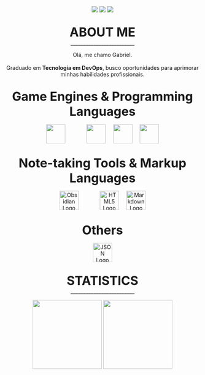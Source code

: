 <!-- CONTATOS -->
<div align=center>
  <a href="https://www.linkedin.com/in/gabriel-tinen-hidalgo" >
    <img src="https://custom-icon-badges.demolab.com/badge/LinkedIn-0A66C2?logo=linkedin-white&logoColor=fff" /></a>

  <a href="https://www.reddit.com/user/Gtinen" >
    <img src="https://img.shields.io/badge/Reddit-FF4500?logo=reddit&logoColor=white" /></a>

  <a href="mailto:gabrieltinenhidalgo@gmail.com" >
    <img src="https://img.shields.io/badge/Gmail-D14836?logo=gmail&logoColor=white" /></a>  
</div>

##

<!-- SOBRE -->
<p align=center height=100> <font size="+3"> 
  <b>
     ABOUT ME </font size="+3"> 
     <br>
      _________________________ 
     <br/>
  </b>
</p>

<!-- Description -->
<p align=center>
Olá, me chamo Gabriel. <br> <br>
Graduado em <b>Tecnologia em DevOps</b>, busco oportunidades para aprimorar minhas habilidades profissionais.
</p>

##

<!-- Game Engines & Programming Languages -->
<p align="center" height="100"> <font size="+3"> <b>
		Game Engines & Programming Languages
	</b> </font>
	<!-- <br> _________________________ <br /> -->
</p>

<p align="center">
	<a href="#"><img src="https://cdn.jsdelivr.net/gh/devicons/devicon/icons/godot/godot-original.svg" width="50" /></a>
	&nbsp;&nbsp;&nbsp;&nbsp;&nbsp;&nbsp;&nbsp;&nbsp;&nbsp;&nbsp;&nbsp;&nbsp;
	<a href="#"><img src="https://cdn.jsdelivr.net/gh/devicons/devicon/icons/c/c-original.svg" width="50" /></a>
	&nbsp;&nbsp;&nbsp;
	<a href="#"><img src="https://cdn.jsdelivr.net/gh/devicons/devicon/icons/cplusplus/cplusplus-original.svg" width="50" /></a>
	&nbsp;&nbsp;&nbsp;
	<a href="#"><img src="https://cdn.jsdelivr.net/gh/devicons/devicon/icons/python/python-original.svg" width="50" /></a>
</p>

##

<!-- Note-taking Tools & Markup Languages -->
<p align="center" height="100">
	<font size="+3"><b>
		Note-taking Tools & Markup Languages
	</b></font>
	<!-- <br> _________________________ <br /> -->
</p>

<p align="center">
	<img src="https://upload.wikimedia.org/wikipedia/commons/1/10/2023_Obsidian_logo.svg" width="50" alt="Obsidian Logo" />
	&nbsp;&nbsp;&nbsp;&nbsp;&nbsp;&nbsp;&nbsp;&nbsp;&nbsp;&nbsp;&nbsp;&nbsp;
	<img src="https://cdn.jsdelivr.net/gh/devicons/devicon/icons/html5/html5-original.svg" width="50" alt="HTML5 Logo" />
	&nbsp;&nbsp;&nbsp;
	<img src="https://cdn.jsdelivr.net/gh/devicons/devicon@latest/icons/markdown/markdown-original.svg" width="50" alt="Markdown Logo"/>
          
</p>

##

<!-- Note-taking Tools & Markup Languages -->
<p align="center" height="100">
	<font size="+3"><b>
		Others
	</b></font>
	<!-- <br> _________________________ <br /> -->
</p>

<p align="center">
	<img src="https://cdn.jsdelivr.net/gh/devicons/devicon/icons/json/json-original.svg" width="50" alt="JSON Logo" />
</p>
<p align="center">

##

<p align=center height=100> <font size="+3"> <b>
    STATISTICS
    <br> </font size="+3"> 
      _________________________ 
     <br/>
  </b>
</p>


<div align=center>
    <a ref>
    <img width=% height="180em" src="https://github-readme-stats.vercel.app/api?username=GabrielTinen&show_icons=true&hide_title=true&hide_rank=true&include_all_commits=true&theme=ocean_dark" />
    <img width=% height="180em" src="https://github-readme-stats.vercel.app/api/top-langs/?username=GabrielTinen&show_icons=true&theme=ocean_dark" /> <br>
</div> <br>
